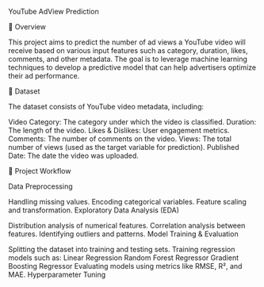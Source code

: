 YouTube AdView Prediction

📌 Overview

This project aims to predict the number of ad views a YouTube video will receive based on various input features such as category, duration, likes, comments, and other metadata. The goal is to leverage machine learning techniques to develop a predictive model that can help advertisers optimize their ad performance.

📂 Dataset

The dataset consists of YouTube video metadata, including:

Video Category: The category under which the video is classified.
Duration: The length of the video.
Likes & Dislikes: User engagement metrics.
Comments: The number of comments on the video.
Views: The total number of views (used as the target variable for prediction).
Published Date: The date the video was uploaded.

🚀 Project Workflow

Data Preprocessing

Handling missing values.
Encoding categorical variables.
Feature scaling and transformation.
Exploratory Data Analysis (EDA)

Distribution analysis of numerical features.
Correlation analysis between features.
Identifying outliers and patterns.
Model Training & Evaluation

Splitting the dataset into training and testing sets.
Training regression models such as:
Linear Regression
Random Forest Regressor
Gradient Boosting Regressor
Evaluating models using metrics like RMSE, R², and MAE.
Hyperparameter Tuning
